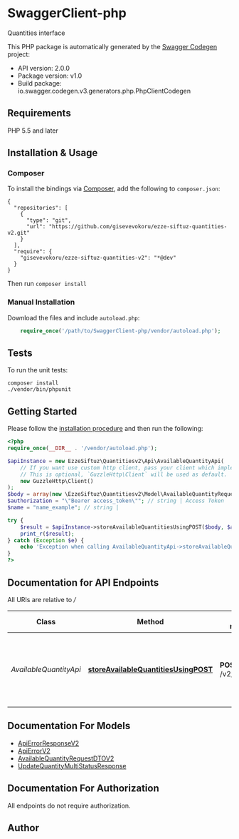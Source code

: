 # SwaggerClient-php
Quantities interface

This PHP package is automatically generated by the [Swagger Codegen](https://github.com/swagger-api/swagger-codegen) project:

- API version: 2.0.0
- Package version: v1.0
- Build package: io.swagger.codegen.v3.generators.php.PhpClientCodegen

## Requirements

PHP 5.5 and later

## Installation & Usage
### Composer

To install the bindings via [Composer](http://getcomposer.org/), add the following to `composer.json`:

```
{
  "repositories": [
    {
      "type": "git",
      "url": "https://github.com/gisevevokoru/ezze-siftuz-quantities-v2.git"
    }
  ],
  "require": {
    "gisevevokoru/ezze-siftuz-quantities-v2": "*@dev"
  }
}
```

Then run `composer install`

### Manual Installation

Download the files and include `autoload.php`:

```php
    require_once('/path/to/SwaggerClient-php/vendor/autoload.php');
```

## Tests

To run the unit tests:

```
composer install
./vendor/bin/phpunit
```

## Getting Started

Please follow the [installation procedure](#installation--usage) and then run the following:

```php
<?php
require_once(__DIR__ . '/vendor/autoload.php');

$apiInstance = new EzzeSiftuz\Quantitiesv2\Api\AvailableQuantityApi(
    // If you want use custom http client, pass your client which implements `GuzzleHttp\ClientInterface`.
    // This is optional, `GuzzleHttp\Client` will be used as default.
    new GuzzleHttp\Client()
);
$body = array(new \EzzeSiftuz\Quantitiesv2\Model\AvailableQuantityRequestDTOV2()); // \EzzeSiftuz\Quantitiesv2\Model\AvailableQuantityRequestDTOV2[] | availableQuantityRequestDTO
$authorization = "\"Bearer access_token\""; // string | Access Token
$name = "name_example"; // string | 

try {
    $result = $apiInstance->storeAvailableQuantitiesUsingPOST($body, $authorization, $name);
    print_r($result);
} catch (Exception $e) {
    echo 'Exception when calling AvailableQuantityApi->storeAvailableQuantitiesUsingPOST: ', $e->getMessage(), PHP_EOL;
}
?>
```

## Documentation for API Endpoints

All URIs are relative to */*

Class | Method | HTTP request | Description
------------ | ------------- | ------------- | -------------
*AvailableQuantityApi* | [**storeAvailableQuantitiesUsingPOST**](docs/Api/AvailableQuantityApi.md#storeavailablequantitiesusingpost) | **POST** /v2/quantities | Update the available quantity for a specific SKU (up to 200 SKUs per request)

## Documentation For Models

 - [ApiErrorResponseV2](docs/Model/ApiErrorResponseV2.md)
 - [ApiErrorV2](docs/Model/ApiErrorV2.md)
 - [AvailableQuantityRequestDTOV2](docs/Model/AvailableQuantityRequestDTOV2.md)
 - [UpdateQuantityMultiStatusResponse](docs/Model/UpdateQuantityMultiStatusResponse.md)

## Documentation For Authorization

 All endpoints do not require authorization.


## Author



